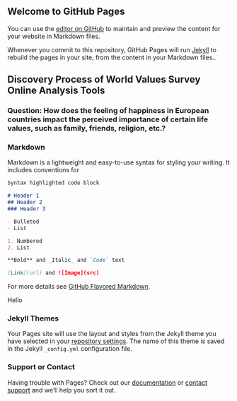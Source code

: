 ## Welcome to GitHub Pages

You can use the [editor on GitHub](https://github.com/aleksandra-s/IVISProject2/edit/master/README.md) to maintain and preview the content for your website in Markdown files.

Whenever you commit to this repository, GitHub Pages will run [Jekyll](https://jekyllrb.com/) to rebuild the pages in your site, from the content in your Markdown files..

## Discovery Process of World Values Survey Online Analysis Tools

### Question: How does the feeling of happiness in European countries impact the perceived importance of certain life values, such as family, friends, religion, etc.?

### Markdown

Markdown is a lightweight and easy-to-use syntax for styling your writing. It includes conventions for

```markdown
Syntax highlighted code block

# Header 1
## Header 2
### Header 3

- Bulleted
- List

1. Numbered
2. List

**Bold** and _Italic_ and `Code` text

[Link](url) and ![Image](src)
```

For more details see [GitHub Flavored Markdown](https://guides.github.com/features/mastering-markdown/).

Hello 

### Jekyll Themes

Your Pages site will use the layout and styles from the Jekyll theme you have selected in your [repository settings](https://github.com/aleksandra-s/IVISProject2/settings). The name of this theme is saved in the Jekyll `_config.yml` configuration file.

### Support or Contact

Having trouble with Pages? Check out our [documentation](https://help.github.com/categories/github-pages-basics/) or [contact support](https://github.com/contact) and we’ll help you sort it out.
